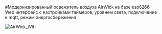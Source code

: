 #Модернизированный освежитель воздуха AirWick на базе esp8266
Web интерфейс с настройками таймеров, уровнем света, подключение к mqtt, режим энергосбережения

![AirWick_Wifi](https://github.com/MishanyaTS/AirWick_WiFi/assets/102694006/fc5c2b5b-e1ff-46cd-a2d9-201c71861b68)
